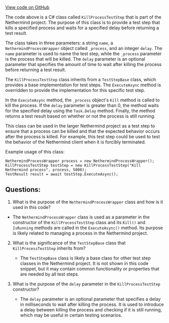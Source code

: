 [View code on GitHub](https://github.com/NethermindEth/nethermind/src/Nethermind/Nethermind.Overseer.Test/Framework/Steps/KillProcessTestStep.cs)

The code above is a C# class called `KillProcessTestStep` that is part of the Nethermind project. The purpose of this class is to provide a test step that kills a specified process and waits for a specified delay before returning a test result. 

The class takes in three parameters: a string `name`, a `NethermindProcessWrapper` object called `_process`, and an integer `delay`. The `name` parameter is used to name the test step, while the `_process` parameter is the process that will be killed. The `delay` parameter is an optional parameter that specifies the amount of time to wait after killing the process before returning a test result. 

The `KillProcessTestStep` class inherits from a `TestStepBase` class, which provides a base implementation for test steps. The `ExecuteAsync` method is overridden to provide the implementation for this specific test step. 

In the `ExecuteAsync` method, the `_process` object's `Kill` method is called to kill the process. If the `delay` parameter is greater than 0, the method waits for the specified delay using the `Task.Delay` method. Finally, the method returns a test result based on whether or not the process is still running. 

This class can be used in the larger Nethermind project as a test step to ensure that a process can be killed and that the expected behavior occurs after the process is killed. For example, this test step could be used to test the behavior of the Nethermind client when it is forcibly terminated. 

Example usage of this class:

```
NethermindProcessWrapper process = new NethermindProcessWrapper();
KillProcessTestStep testStep = new KillProcessTestStep("Kill Nethermind process", process, 5000);
TestResult result = await testStep.ExecuteAsync();
```
## Questions: 
 1. What is the purpose of the `NethermindProcessWrapper` class and how is it used in this code?
   - The `NethermindProcessWrapper` class is used as a parameter in the constructor of the `KillProcessTestStep` class and its `Kill()` and `IsRunning` methods are called in the `ExecuteAsync()` method. Its purpose is likely related to managing a process in the Nethermind project.
   
2. What is the significance of the `TestStepBase` class that `KillProcessTestStep` inherits from?
   - The `TestStepBase` class is likely a base class for other test step classes in the Nethermind project. It is not shown in this code snippet, but it may contain common functionality or properties that are needed by all test steps.
   
3. What is the purpose of the `delay` parameter in the `KillProcessTestStep` constructor?
   - The `delay` parameter is an optional parameter that specifies a delay in milliseconds to wait after killing the process. It is used to introduce a delay between killing the process and checking if it is still running, which may be useful in certain testing scenarios.